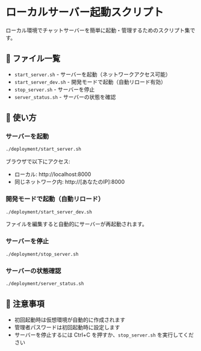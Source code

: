 # ローカルサーバー起動スクリプト

ローカル環境でチャットサーバーを簡単に起動・管理するためのスクリプト集です。

## 📁 ファイル一覧

- `start_server.sh` - サーバーを起動（ネットワークアクセス可能）
- `start_server_dev.sh` - 開発モードで起動（自動リロード有効）
- `stop_server.sh` - サーバーを停止
- `server_status.sh` - サーバーの状態を確認

## 🚀 使い方

### サーバーを起動

```bash
./deployment/start_server.sh
```

ブラウザで以下にアクセス:
- ローカル: http://localhost:8000
- 同じネットワーク内: http://[あなたのIP]:8000

### 開発モードで起動（自動リロード）

```bash
./deployment/start_server_dev.sh
```

ファイルを編集すると自動的にサーバーが再起動されます。

### サーバーを停止

```bash
./deployment/stop_server.sh
```

### サーバーの状態確認

```bash
./deployment/server_status.sh
```

## 📝 注意事項

- 初回起動時は仮想環境が自動的に作成されます
- 管理者パスワードは初回起動時に設定します
- サーバーを停止するには Ctrl+C を押すか、`stop_server.sh` を実行してください

